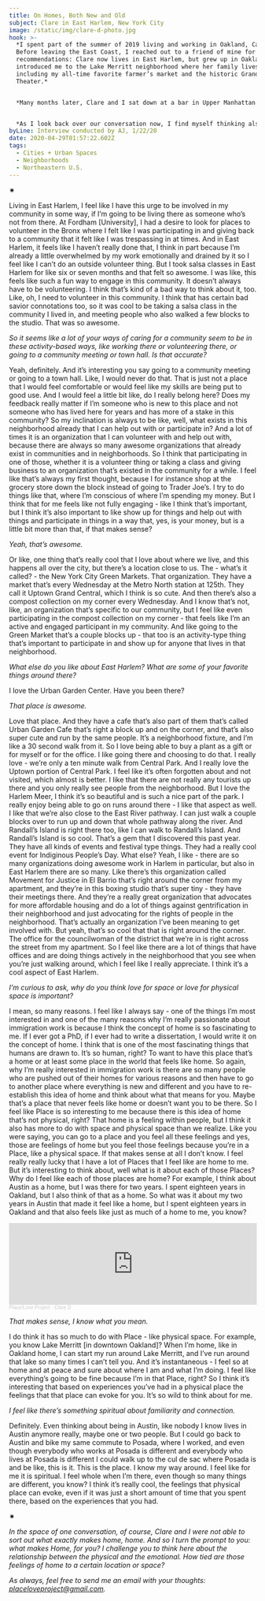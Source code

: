 ```yaml
---
title: On Homes, Both New and Old
subject: Clare in East Harlem, New York City
image: /static/img/clare-d-photo.jpg
hook: >-
  *I spent part of the summer of 2019 living and working in Oakland, California.
  Before leaving the East Coast, I reached out to a friend of mine for her
  recommendations: Clare now lives in East Harlem, but grew up in Oakland. She
  introduced me to the Lake Merritt neighborhood where her family lives,
  including my all-time favorite farmer’s market and the historic Grand Lake
  Theater.*


  *Many months later, Clare and I sat down at a bar in Upper Manhattan to have the conversation written out here. Clare had a lot to say about one word in particular: home. ‘Home,’ as a feeling, shows just how deeply physical space can be related to our inner lives. So powerful is the connection that we can describe somebody as ‘homesick’ - we can crave a familiar Place so much that we liken it to a physical ailment. Given the significance, I thought about what it meant for Clare to have shared her home, Oakland, with me that summer. Home is a Place, but it is also a deeply personal gut feeling, and therefore takes a level of trust and vulnerability to allow an outsider to experience it too. (Accordingly, I tried to treat Clare’s recommended spots with the deserved appreciation).*


  *As I look back over our conversation now, I find myself thinking also about how political the right to ‘home’ is. Clare works with migrant families (and did so in Austin as well before moving to NYC) - people who are separated from home by violence or economics, forces outside their control. Similarly, as newcomers to our respective neighborhoods, we chatted a lot about gentrification, trying always to remain conscious that these spaces have been somebody else’s home long before they became ours as well. It seems unjust that some, like Clare and I, are able to maintain claims to both new homes and old, while others don’t get that luxury, due to myriad factors like urban displacement and violence. The interview text picks up somewhere in that messy line of thought, trying to parse out how to care for both new homes and old:*
byLine: Interview conducted by AJ, 1/22/20
date: 2020-04-29T01:57:22.602Z
tags:
  - Cities + Urban Spaces
  - Neighborhoods
  - Northeastern U.S.
---
```

<div>✷</div>

Living in East Harlem, I feel like I have this urge to be involved in my community in some way, if I’m going to be living there as someone who’s not from there. At Fordham \[University], I had a desire to look for places to volunteer in the Bronx where I felt like I was participating in and giving back to a community that it felt like I was trespassing in at times. And in East Harlem, it feels like I haven’t really done that, I think in part because I’m already a little overwhelmed by my work emotionally and drained by it so I feel like I can’t do an outside volunteer thing. But I took salsa classes in East Harlem for like six or seven months and that felt so awesome. I was like, this feels like such a fun way to engage in this community. It doesn’t always have to be volunteering. I think that’s kind of a bad way to think about it, too. Like, oh, I need to volunteer in this community. I think that has certain bad savior connotations too, so it was cool to be taking a salsa class in the community I lived in, and meeting people who also walked a few blocks to the studio. That was so awesome.

*So it seems like a lot of your ways of caring for a community seem to be in these activity-based ways, like working there or volunteering there, or going to a community meeting or town hall. Is that accurate?*

Yeah, definitely. And it’s interesting you say going to a community meeting or going to a town hall. Like, I would never do that. That is just not a place that I would feel comfortable or would feel like my skills are being put to good use. And I would feel a little bit like, do I really belong here? Does my feedback really matter if I’m someone who is new to this place and not someone who has lived here for years and has more of a stake in this community? So my inclination is always to be like, well, what exists in this neighborhood already that I can help out with or participate in? And a lot of times it is an organization that I can volunteer with and help out with, because there are always so many awesome organizations that already exist in communities and in neighborhoods. So I think that participating in one of those, whether it is a volunteer thing or taking a class and giving business to an organization that’s existed in the community for a while. I feel like that’s always my first thought, because I for instance shop at the grocery store down the block instead of going to Trader Joe’s. I try to do things like that, where I’m conscious of where I’m spending my money. But I think that for me feels like not fully engaging - like I think that’s important, but I think it’s also important to like show up for things and help out with things and participate in things in a way that, yes, is your money, but is a little bit more than that, if that makes sense?

*Yeah, that’s awesome.*

Or like, one thing that’s really cool that I love about where we live, and this happens all over the city, but there’s a location close to us. The - what’s it called? - the New York City Green Markets. That organization. They have a market that’s every Wednesday at the Metro North station at 125th. They call it Uptown Grand Central, which I think is so cute. And then there’s also a compost collection on my corner every Wednesday. And I know that’s not, like, an organization that’s specific to our community, but I feel like even participating in the compost collection on my corner - that feels like I’m an active and engaged participant in my community. And like going to the Green Market that’s a couple blocks up - that too is an activity-type thing that’s important to participate in and show up for anyone that lives in that neighborhood.

*What else do you like about East Harlem? What are some of your favorite things around there?*

I love the Urban Garden Center. Have you been there?

*That place is awesome.*

Love that place. And they have a cafe that’s also part of them that’s called Urban Garden Cafe that’s right a block up and on the corner, and that’s also super cute and run by the same people. It’s a neighborhood fixture, and I’m like a 30 second walk from it. So I love being able to buy a plant as a gift or for myself or for the office. I like going there and choosing to do that. I really love - we’re only a ten minute walk from Central Park. And I really love the Uptown portion of Central Park. I feel like it’s often forgotten about and not visited, which almost is better. I like that there are not really any tourists up there and you only really see people from the neighborhood. But I love the Harlem Meer, I think it’s so beautiful and is such a nice part of the park. I really enjoy being able to go on runs around there - I like that aspect as well. I like that we’re also close to the East River pathway. I can just walk a couple blocks over to run up and down that whole pathway along the river. And Randall’s Island is right there too, like I can walk to Randall’s Island. And Randall’s Island is so cool. That’s a gem that I discovered this past year. They have all kinds of events and festival type things. They had a really cool event for Indiginous People’s Day. What else? Yeah, I like - there are so many organizations doing awesome work in Harlem in particular, but also in East Harlem there are so many. Like there’s this organization called Movement for Justice in El Barrio that’s right around the corner from my apartment, and they’re in this boxing studio that’s super tiny - they have their meetings there. And they’re a really great organization that advocates for more affordable housing and do a lot of things against gentrification in their neighborhood and just advocating for the rights of people in the neighborhood. That’s actually an organization I’ve been meaning to get involved with. But yeah, that’s so cool that that is right around the corner. The office for the councilwoman of the district that we’re in is right across the street from my apartment. So I feel like there are a lot of things that have offices and are doing things actively in the neighborhood that you see when you’re just walking around, which I feel like I really appreciate. I think it’s a cool aspect of East Harlem.

*I’m curious to ask, why do you think love for space or love for physical space is important?*

I mean, so many reasons. I feel like I always say - one of the things I’m most interested in and one of the many reasons why I’m really passionate about immigration work is because I think the concept of home is so fascinating to me. If I ever got a PhD, if I ever had to write a dissertation, I would write it on the concept of home. I think that is one of the most fascinating things that humans are drawn to. It’s so human, right? To want to have this place that’s a home or at least some place in the world that feels like home. So again, why I’m really interested in immigration work is there are so many people who are pushed out of their homes for various reasons and then have to go to another place where everything is new and different and you have to re-establish this idea of home and think about what that means for you. Maybe that’s a place that never feels like home or doesn’t want you to be there. So I feel like Place is so interesting to me because there is this idea of home that’s not physical, right? That home is a feeling within people, but I think it also has more to do with space and physical space than we realize. Like you were saying, you can go to a place and you feel all these feelings and yes, those are feelings of home but you feel those feelings because you’re in a Place, like a physical space. If that makes sense at all I don’t know. I feel really really lucky that I have a lot of Places that I feel like are home to me. But it’s interesting to think about, well what is it about each of those Places? Why do I feel like each of those places are home? For example, I think about Austin as a home, but I was there for two years. I spent eighteen years in Oakland, but I also think of that as a home. So what was it about my two years in Austin that made it feel like a home, but I spent eighteen years in Oakland and that also feels like just as much of a home to me, you know?

<iframe width="100%" height="166" scrolling="no" frameborder="no" allow="autoplay" src="https://w.soundcloud.com/player/?url=https%3A//api.soundcloud.com/tracks/802676746&color=%23ff5500&auto_play=false&hide_related=false&show_comments=true&show_user=true&show_reposts=false&show_teaser=true"></iframe><div style="font-size: 10px; color: #cccccc;line-break: anywhere;word-break: normal;overflow: hidden;white-space: nowrap;text-overflow: ellipsis; font-family: Interstate,Lucida Grande,Lucida Sans Unicode,Lucida Sans,Garuda,Verdana,Tahoma,sans-serif;font-weight: 100;"><a href="https://soundcloud.com/place-love-project" title="Place/Love Project" target="_blank" style="color: #cccccc; text-decoration: none;">Place/Love Project</a> · <a href="https://soundcloud.com/place-love-project/clare-d" title="Clare D" target="_blank" style="color: #cccccc; text-decoration: none;">Clare D</a></div>

*That makes sense, I know what you mean.*

I do think it has so much to do with Place - like physical space. For example, you know Lake Merritt \[in downtown Oakland]? When I’m home, like in Oakland home, I can start my run around Lake Merritt, and I’ve run around that lake so many times I can’t tell you. And it’s instantaneous - I feel so at home and at peace and sure about where I am and what I’m doing. I feel like everything’s going to be fine because I’m in that Place, right? So I think it’s interesting that based on experiences you’ve had in a physical place the feelings that that place can evoke for you. It’s so wild to think about for me.

*I feel like there’s something spiritual about familiarity and connection.*

Definitely. Even thinking about being in Austin, like nobody I know lives in Austin anymore really, maybe one or two people. But I could go back to Austin and bike my same commute to Posada, where I worked, and even though everybody who works at Posada is different and everybody who lives at Posada is different I could walk up to the cul de sac where Posada is and be like, this is it. This is the place. I know my way around. I feel like for me it is spiritual. I feel whole when I’m there, even though so many things are different, you know? I think it’s really cool, the feelings that physical place can evoke, even if it was just a short amount of time that you spent there, based on the experiences that you had.

<div>✷</div>

*In the space of one conversation, of course, Clare and I were not able to sort out what exactly makes home, home. And so I turn the prompt to you: what makes Home, for you? I challenge you to think here about the relationship between the physical and the emotional. How tied are those feelings of home to a certain location or space?*

*As always, feel free to send me an email with your thoughts: placeloveproject@gmail.com.*